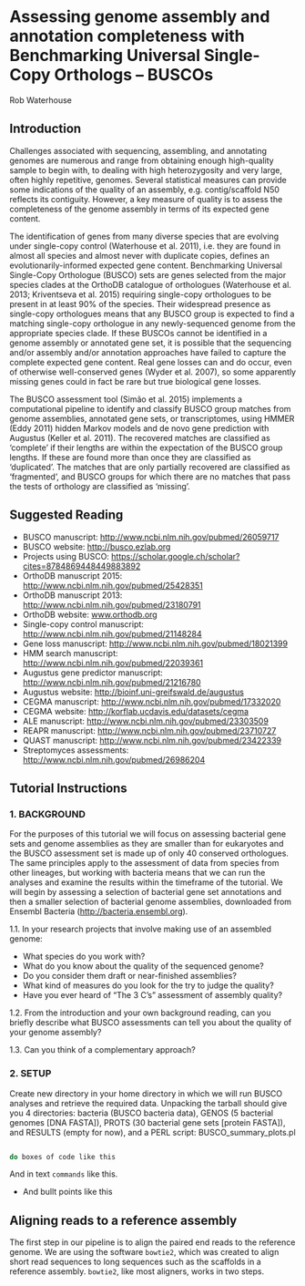 # Assessing genome assembly and annotation completeness with Benchmarking Universal Single-Copy Orthologs – BUSCOs


Rob Waterhouse

## Introduction

Challenges associated with sequencing, assembling, and annotating genomes are numerous and range from obtaining enough high-quality sample to begin with, to dealing with high heterozygosity and very large, often highly repetitive, genomes. Several statistical measures can provide some indications of the quality of an assembly, e.g. contig/scaffold N50 reflects its contiguity. However, a key measure of quality is to assess the completeness of the genome assembly in terms of its expected gene content. 

The identification of genes from many diverse species that are evolving under single-copy control (Waterhouse et al. 2011), i.e. they are found in almost all species and almost never with duplicate copies, defines an evolutionarily-informed expected gene content. Benchmarking Universal Single-Copy Orthologue (BUSCO) sets are genes selected from the major species clades at the OrthoDB catalogue of orthologues (Waterhouse et al. 2013; Kriventseva et al. 2015) requiring single-copy orthologues to be present in at least 90% of the species. Their widespread presence as single-copy orthologues means that any BUSCO group is expected to find a matching single-copy orthologue in any newly-sequenced genome from the appropriate species clade. If these BUSCOs cannot be identified in a genome assembly or annotated gene set, it is possible that the sequencing and/or assembly and/or annotation approaches have failed to capture the complete expected gene content. Real gene losses can and do occur, even of otherwise well-conserved genes (Wyder et al. 2007), so some apparently missing genes could in fact be rare but true biological gene losses. 

The BUSCO assessment tool (Simão et al. 2015) implements a computational pipeline to identify and classify BUSCO group matches from genome assemblies, annotated gene sets, or transcriptomes, using HMMER (Eddy 2011) hidden Markov models and de novo gene prediction with Augustus (Keller et al. 2011). The recovered matches are classified as ‘complete’ if their lengths are within the expectation of the BUSCO group lengths. If these are found more than once they are classified as ‘duplicated’. The matches that are only partially recovered are classified as ‘fragmented’, and BUSCO groups for which there are no matches that pass the tests of orthology are classified as ‘missing’.

## Suggested Reading

* BUSCO manuscript: http://www.ncbi.nlm.nih.gov/pubmed/26059717
* BUSCO website: http://busco.ezlab.org
* Projects using BUSCO: https://scholar.google.ch/scholar?cites=8784869448449883892
* OrthoDB manuscript 2015: http://www.ncbi.nlm.nih.gov/pubmed/25428351
* OrthoDB manuscript 2013: http://www.ncbi.nlm.nih.gov/pubmed/23180791
* OrthoDB website: www.orthodb.org
* Single-copy control manuscript: http://www.ncbi.nlm.nih.gov/pubmed/21148284
* Gene loss manuscript: http://www.ncbi.nlm.nih.gov/pubmed/18021399
* HMM search manuscript: http://www.ncbi.nlm.nih.gov/pubmed/22039361
* Augustus gene predictor manuscript: http://www.ncbi.nlm.nih.gov/pubmed/21216780
* Augustus website: http://bioinf.uni-greifswald.de/augustus
* CEGMA manuscript: http://www.ncbi.nlm.nih.gov/pubmed/17332020
* CEGMA website: http://korflab.ucdavis.edu/datasets/cegma
* ALE manuscript: http://www.ncbi.nlm.nih.gov/pubmed/23303509
* REAPR manuscript: http://www.ncbi.nlm.nih.gov/pubmed/23710727
* QUAST manuscript: http://www.ncbi.nlm.nih.gov/pubmed/23422339
* Streptomyces assessments: http://www.ncbi.nlm.nih.gov/pubmed/26986204

## Tutorial Instructions

### 1. BACKGROUND

For the purposes of this tutorial we will focus on assessing bacterial gene sets and genome assemblies as they are smaller than for eukaryotes and the BUSCO assessment set is made up of only 40 conserved orthologues. The same principles apply to the assessment of data from species from other lineages, but working with bacteria means that we can run the analyses and examine the results within the timeframe of the tutorial. We will begin by assessing a selection of bacterial gene set annotations and then a smaller selection of bacterial genome assemblies, downloaded from Ensembl Bacteria (http://bacteria.ensembl.org).

1.1.	In your research projects that involve making use of an assembled genome: 
* What species do you work with? 
* What do you know about the quality of the sequenced genome?
* Do you consider them draft or near-finished assemblies?
* What kind of measures do you look for the try to judge the quality?
* Have you ever heard of “The 3 C’s” assessment of assembly quality?

1.2.	From the introduction and your own background reading, can you briefly describe what BUSCO assessments can tell you about the quality of your genome assembly?

1.3.	Can you think of a complementary approach?

### 2.	SETUP

Create new directory in your home directory in which we will run BUSCO analyses and retrieve the required data.
Unpacking the tarball should give you 4 directories: bacteria (BUSCO bacteria data), GENOS (5 bacterial genomes [DNA FASTA]), PROTS (30 bacterial gene sets [protein FASTA]), and RESULTS (empty for now), and a PERL script: BUSCO_summary_plots.pl


```sh

do boxes of code like this

```

And in text `commands` like this.
* And bullt points like this


## Aligning reads to a reference assembly

The first step in our pipeline is to align the paired end reads to the reference genome. We are using the software `bowtie2`, which was created to align short read sequences to long sequences such as the scaffolds in a reference assembly. `bowtie2`, like most aligners, works in two steps.
